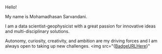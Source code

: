 
  Hello!

My name is Mohamadhasan Sarvandani.

I am a data scientist-geophysicist with a great passion for innovative ideas and multi-disciplinary solutions.  

Autonomy, curiosity, creativity, and ambition are my driving forces and I am always open to taking up new challenges. 
<img src="{[BadgeURLHere](https://img.shields.io/badge/LinkedIn-0077B5?style=for-the-badge&logo=linkedin&logoColor=white
)}"


